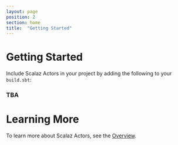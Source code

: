 ```yaml
---
layout: page
position: 2
section: home
title:  "Getting Started"
---
```


# Getting Started

Include Scalaz Actors in your project by adding the following to your `build.sbt`:

### TBA ###

# Learning More

To learn more about Scalaz Actors, see the [Overview](overview.html).
